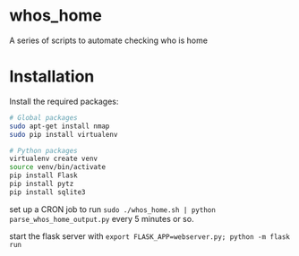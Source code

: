 # whos_home

A series of scripts to automate checking who is home

# Installation

Install the required packages:
```bash
# Global packages
sudo apt-get install nmap
sudo pip install virtualenv

# Python packages
virtualenv create venv
source venv/bin/activate
pip install Flask
pip install pytz
pip install sqlite3
```

set up a CRON job to run `sudo ./whos_home.sh | python parse_whos_home_output.py` every 5 minutes or so.

start the flask server with `export FLASK_APP=webserver.py; python -m flask run`
